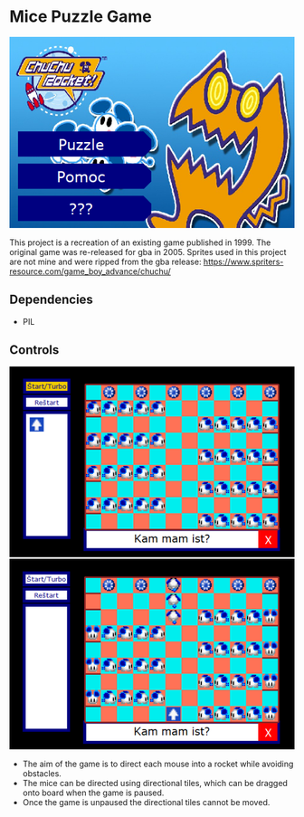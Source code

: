 # Mice Puzzle Game

![Screenshot of the main menu.](./images/game.png)

This project is a recreation of an existing game published in 1999. The original game was re-released for gba in 2005. Sprites used in this project are not mine and were ripped from the gba release: <https://www.spriters-resource.com/game_boy_advance/chuchu/>

## Dependencies

* PIL  

## Controls

![Screenshot of the first level.](./images/puzzle_1_1.png)
![Solution of the first level.](./images/puzzle_1_2.png)

* The aim of the game is to direct each mouse into a rocket while avoiding obstacles.
* The mice can be directed using directional tiles, which can be dragged onto board when the game is paused.
* Once the game is unpaused the directional tiles cannot be moved.
